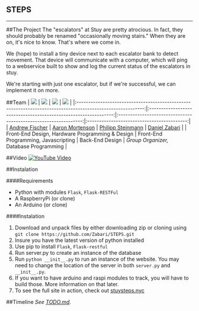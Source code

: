 
STEPS
-------------
-------------

##The Project
The "escalators" at Stuy are pretty atrocious. In fact, they should probably be renamed "occasionally moving stairs." When they are on, it's nice to know. That's where we come in.  

We (hope) to install a tiny device next to each escalator bank to detect movement. That device will communicate with a computer, which will ping to a webservice built to show and log the current status of the escalators in stuy.  

We're starting with just one escalator, but if we're successful, we can implement it on more.


##Team
| ![](https://avatars2.githubusercontent.com/u/5422397?&s=150) | ![](https://avatars0.githubusercontent.com/u/5421231?&s=150) | ![](https://avatars2.githubusercontent.com/u/1449704?3&s=150) |     ![](http://i.imgur.com/rBULNDu.png)    |
|:----------------------------------------------------------------------------------------------------------:|:---------------------------------------------------------------:|:---------------------------------------------------------------:|:------------------------------------------:|
|                                [Andrew Fischer](https://github.com/afischer)                               |        [Aaron Mortenson](https://github.com/trunkatedpig)       |     [Philipp Steinmann](https://github.com/PhilippSteinmann)    | [Daniel Zabari](https://github.com/Zabari) |
| Front-End Design, Hardware Programming & Design                                                         | Front-End Programming, Javascripting                         | Back-End Design                                               | *Group Organizer,* Database Programming |


##Video
[![YouTube Video](http://img.youtube.com/vi/apEwjlbcmhs/0.jpg)](https://www.youtube.com/watch?v=apEwjlbcmhs)

##Instalation

####Requirements
- Python with modules `Flask`, `Flask-RESTFul`
- A RaspberryPi (or clone)
- An Arduino (or clone)

####Instalation
1. Download and unpack files by either downloading zip or cloning using `git clone https://github.com/Zabari/STEPS.git`
2. Insure you have the latest version of python installed
3. Use pip to install `Flask`, `Flask-restful`
4. Run server.py to create an instance of the database
5. Run `python __init__.py` to run an instance of the website. You may need to change the location of the server in both `server.py` and `__init__.py`.
6. If you want to have arduino and raspi modules to track, you will have to build those. More information on that later.
7. To see the full site in action, check out [stuysteps.nyc](http://www.stuysteps.nyc)

##Timeline
*See [TODO.md](https://github.com/Zabari/EscalatorHaus/blob/master/TODO.md).*

